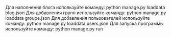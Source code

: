 Для наполнения блога используйте команду: python manage.py loaddata blog.json 
Для добавления групп используйте команду: python manage.py loaddata groupe.json 
Для добавления пользователей используйте команду: python manage.py loaddata users.json
Для запуска программы используйте команду: python manage.py run
